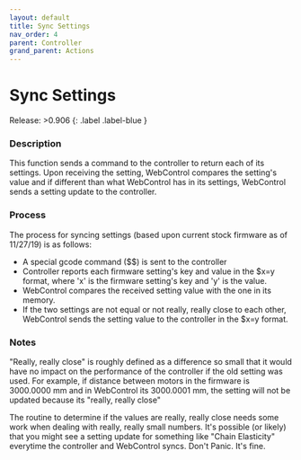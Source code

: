 ```yaml
---
layout: default
title: Sync Settings
nav_order: 4
parent: Controller
grand_parent: Actions
---
```

# Sync Settings
  
Release: >0.906
{: .label .label-blue }  

  
### Description
This function sends a command to the controller to return each of its settings.  Upon receiving the setting, WebControl compares the setting's value and if different than what WebControl has in its settings, WebControl sends a setting update to the controller.

### Process

The process for syncing settings  (based upon current stock firmware as of 11/27/19) is as follows:

* A special gcode command ($$) is sent to the controller
* Controller reports each firmware setting's key and value in the $x=y format, where 'x' is the firmware setting's key and 'y' is the value.
* WebControl compares the received setting value with the one in its memory.
* If the two settings are not equal or not really, really close to each other, WebControl sends the setting value to the controller in the $x=y format.
 
### Notes

"Really, really close" is roughly defined as a difference so small that it would have no impact on the performance of the controller if the old setting was used.  For example, if distance between motors in the firmware is 3000.0000 mm and in WebControl its 3000.0001 mm, the setting will not be updated because its "really, really close"

The routine to determine if the values are really, really close needs some work when dealing with really, really small numbers.  It's possible (or likely) that you might see a setting update for something like "Chain Elasticity" everytime the controller and WebControl syncs.  Don't Panic.  It's fine.


